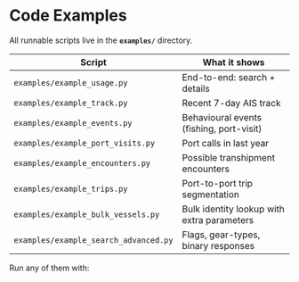 # Code Examples

All runnable scripts live in the **`examples/`** directory.

| Script                                   | What it shows                               |
| ---------------------------------------- | ------------------------------------------- |
| `examples/example_usage.py`              | End-to-end: search + details                |
| `examples/example_track.py`              | Recent 7-day AIS track                      |
| `examples/example_events.py`             | Behavioural events (fishing, port-visit)    |
| `examples/example_port_visits.py`        | Port calls in last year                     |
| `examples/example_encounters.py`         | Possible transhipment encounters            |
| `examples/example_trips.py`              | Port-to-port trip segmentation              |
| `examples/example_bulk_vessels.py`       | Bulk identity lookup with extra parameters  |
| `examples/example_search_advanced.py`    | Flags, gear-types, binary responses         |

Run any of them with:

